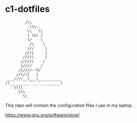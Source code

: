 # c1-dotfiles


             /\\
              .\\\..
              \\   \\
              \ (o) /
              (/    \
               /\    \
              ///     \
             ///|     |
            ////|     |
           //////    /
           |////    /
          /|////--V/  
         //\//|   |
     ___////__\___\__________
    ()_________'___'_________)
        \\\\
          \\\
            \\


This repo will contain the configuration files I use in my laptop.

https://www.gnu.org/software/stow/
